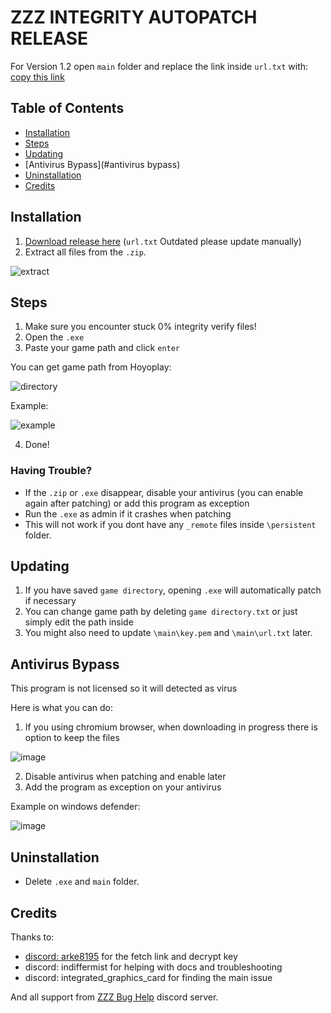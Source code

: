 # ZZZ INTEGRITY AUTOPATCH RELEASE
For Version 1.2 open `main` folder and replace the link inside `url.txt` with: [copy this link](https://prod-gf-jp.zenlesszonezero.com/query_gateway?version=OSPRODWin1.2.0&rsa_ver=3&language=1&platform=3&seed=522b26e01f8e6005&channel_id=1&sub_channel_id=0)

## Table of Contents
- [Installation](#installation)
- [Steps](#steps)
- [Updating](#updating)
- [Antivirus Bypass](#antivirus bypass)
- [Uninstallation](#uninstallation)
- [Credits](#credits)

## Installation
1. [Download release here](https://github.com/Texas124/ZZZ-Integrity-Autopatch-Release/raw/main/ZZZ%20Integrity%20Auto%20Patcher.zip) (`url.txt` Outdated please update manually)
2. Extract all files from the `.zip`.

![extract](https://github.com/user-attachments/assets/ce32f31d-256a-4a74-bac8-470bc5f540b8)

## Steps
1. Make sure you encounter stuck 0% integrity verify files!
2. Open the `.exe`
3. Paste your game path and click `enter`

You can get game path from Hoyoplay:

![directory](https://github.com/user-attachments/assets/0f53c938-1b54-4729-92e9-52063a9ed904)

Example:

![example](https://github.com/user-attachments/assets/634b54d1-0d07-4882-a5c9-e3201c7fc63f)

4. Done!

### Having Trouble?
- If the `.zip` or `.exe` disappear, disable your antivirus (you can enable again after patching) or add this program as exception
- Run the `.exe` as admin if it crashes when patching
- This will not work if you dont have any `_remote` files inside `\persistent` folder.

## Updating
1. If you have saved `game directory`, opening `.exe` will automatically patch if necessary
2. You can change game path by deleting `game directory.txt` or just simply edit the path inside
3. You might also need to update `\main\key.pem` and `\main\url.txt` later.

## Antivirus Bypass
This program is not licensed so it will detected as virus

Here is what you can do:
1. If you using chromium browser, when downloading in progress there is option to keep the files

![image](https://github.com/user-attachments/assets/8abda306-2dc5-4fe5-a56c-e18e421a78aa)

2. Disable antivirus when patching and enable later
3. Add the program as exception on your antivirus

Example on windows defender:

![image](https://github.com/user-attachments/assets/34bcddb6-9639-4f53-bd78-7745b7d74e11)

## Uninstallation
- Delete `.exe` and `main` folder.

## Credits
Thanks to: 
- [discord: arke8195](https://github.com/yeonjunq/IWALY_ZZZ) for the fetch link and decrypt key 
- discord: indiffermist for helping with docs and troubleshooting
- discord: integrated_graphics_card for finding the main issue

And all support from [ZZZ Bug Help](https://discord.gg/9QEuAZNhfX) discord server.
